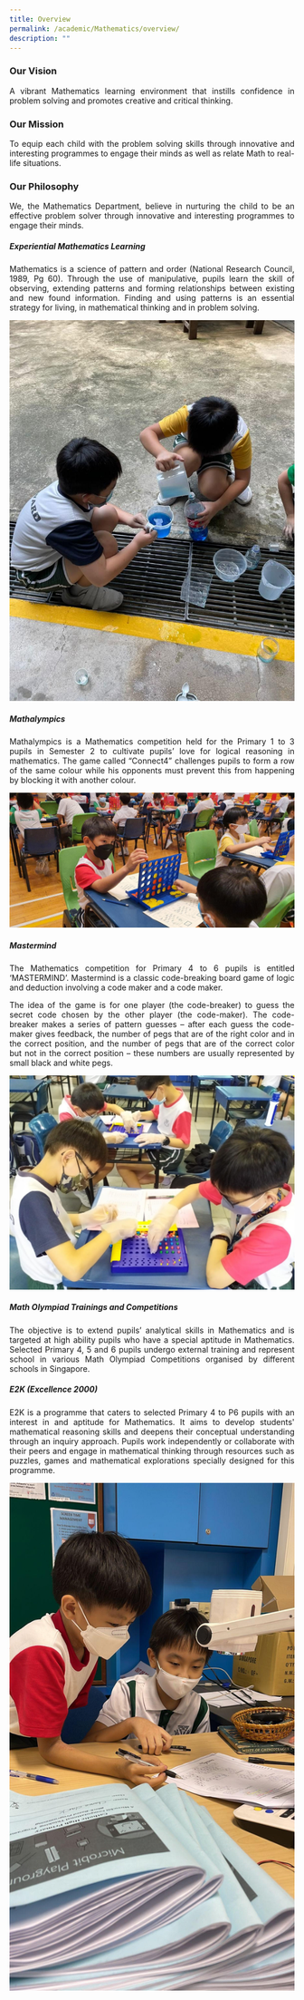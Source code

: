 ```yaml
---
title: Overview
permalink: /academic/Mathematics/overview/
description: ""
---
```


### Our Vision
<style>
p {text-align: justify;}
</style>

A vibrant Mathematics learning environment that instills confidence in problem solving and promotes creative and critical thinking.

### Our Mission

To equip each child with the problem solving skills through innovative and interesting programmes to engage their minds as well as relate Math to real-life situations.

### Our Philosophy

We, the Mathematics Department, believe in nurturing the child to be an effective problem solver through innovative and interesting programmes to engage their minds.

##### Experiential Mathematics Learning

Mathematics is a science of pattern and order (National Research Council, 1989, Pg 60). Through the use of manipulative, pupils learn the skill of observing, extending patterns and forming relationships between existing and new found information. Finding and using patterns is an essential strategy for living, in mathematical thinking and in problem solving.

![Experiential Mathematics Learning](/images/Primary/Mathematics/Experiential%20Mathematics%20Learning.jpg)

##### Mathalympics

Mathalympics is a Mathematics competition held for the Primary 1 to 3 pupils in Semester 2 to cultivate pupils’ love for logical reasoning in mathematics. The game called “Connect4” challenges pupils to form a row of the same colour while his opponents must prevent this from happening by blocking it with another colour.

![Mathalympics](/images/Primary/Mathematics/Mathalympics.jpg)

##### Mastermind

The Mathematics competition for Primary 4 to 6 pupils is entitled ‘MASTERMIND’. Mastermind is a classic code-breaking board game of logic and deduction involving a code maker and a code maker.

The idea of the game is for one player (the code-breaker) to guess the secret code chosen by the other player (the code-maker). The code-breaker makes a series of pattern guesses – after each guess the code-maker gives feedback, the number of pegs that are of the right color and in the correct position, and the number of pegs that are of the correct color but not in the correct position – these numbers are usually represented by small black and white pegs.

![Mastermind](/images/Primary/Mathematics/Mastermind.jpg)

##### Math Olympiad Trainings and Competitions

The objective is to extend pupils’ analytical skills in Mathematics and is targeted at high ability pupils who have a special aptitude in Mathematics. Selected Primary 4, 5 and 6 pupils undergo external training and represent school in various Math Olympiad Competitions organised by different schools in Singapore.

##### E2K (Excellence 2000)

E2K is a programme that caters to selected Primary 4 to P6 pupils with an interest in and aptitude for Mathematics. It aims to develop students' mathematical reasoning skills and deepens their conceptual understanding through an inquiry approach. Pupils work independently or collaborate with their peers and engage in mathematical thinking through resources such as puzzles, games and mathematical explorations specially designed for this programme.

![E2K (Excellence 2000)](/images/Primary/Mathematics/E2K%20(Excellence%202000).jpg)